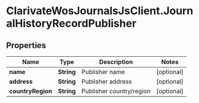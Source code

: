 # ClarivateWosJournalsJsClient.JournalHistoryRecordPublisher

## Properties

Name | Type | Description | Notes
------------ | ------------- | ------------- | -------------
**name** | **String** | Publisher name | [optional] 
**address** | **String** | Publisher address | [optional] 
**countryRegion** | **String** | Publisher country/region | [optional] 


